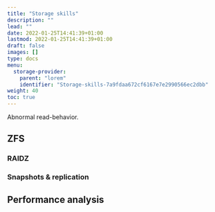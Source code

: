 ```yaml
---
title: "Storage skills"
description: ""
lead: ""
date: 2022-01-25T14:41:39+01:00
lastmod: 2022-01-25T14:41:39+01:00
draft: false
images: []
type: docs
menu:
  storage-provider:
    parent: "lorem"
    identifier: "Storage-skills-7a9fdaa672cf6167e7e2990566ec2dbb"
weight: 40
toc: true
---
```


Abnormal read-behavior.

## ZFS

### RAIDZ

### Snapshots & replication

## Performance analysis
